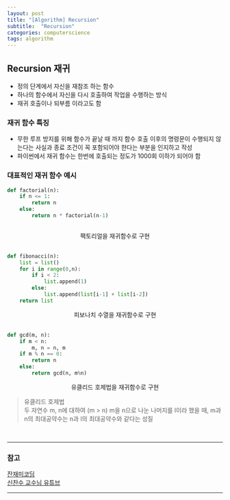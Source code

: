 ```yaml
---
layout: post
title: "[Algorithm] Recursion"
subtitle:  "Recursion"
categories: computerscience
tags: algorithm
---
```

## Recursion 재귀
  
- 정의 단계에서 자신을 재참조 하는 함수  
- 하나의 함수에서 자신을 다시 호출하여 작업을 수행하는 방식  
- 재귀 호출이나 되부름 이라고도 함  


### 재귀 함수 특징  
  
- 무한 루프 방지를 위해 함수가 끝날 때 까지 함수 호출 이후의 명령문이 수행되지 않는다는 사실과 종료 조건이 꼭 포함되어야 한다는 부분을 인지하고 작성  
- 파이썬에서 재귀 함수는 한번에 호출되는 정도가 1000회 이하가 되어야 함  
  
  
### 대표적인 재귀 함수 예시  
  
```python
def factorial(n):
    if n <= 1:
        return n
    else:
        return n * factorial(n-1)
    
```
<center> 팩토리얼을 재귀함수로 구현 </center>
  
<br>

```python
def fibonacci(n):
    list = list()
    for i in range(0,n):
        if i < 2:
            list.append(1)
        else:
            list.append(list[i-1] + list[i-2])
    return list
```
<center> 피보나치 수열을 재귀함수로 구현 </center>

<br>
  
```python
def gcd(m, n):
    if m < n:
        m, n = n, m
    if m % n == 0:
        return n
    else:
        return gcd(n, m%n)
```
<center> 유클리드 호제법을 재귀함수로 구현 </center>
  
> 유클리드 호제법  
> 두 자연수 m, n에 대하여 (m > n) m을 n으로 나눈 나머지를 l이라 했을 때,
> m과 n의 최대공약수는 n과 l의 최대공약수와 같다는 성질
  
<br>
    
----   
  
### 참고  
  
[잔재미코딩](https://www.fun-coding.org/Chapter13-recursive.html)  
[신찬수 교수님 유튜브](https://www.youtube.com/user/cssin829)  
  
----  
  

